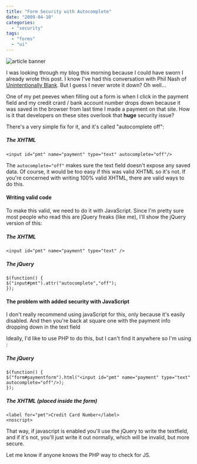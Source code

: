```yaml
---
title: "Form Security with Autocomplete"
date: "2009-04-10"
categories: 
  - "security"
tags: 
  - "forms"
  - "ui"
---
```


![article banner](images/autocomplete.jpg)

I was looking through my blog this morning because I could have sworn I already wrote this post. I know I've had this conversation with Phil Nash of [Unintentionally Blank](http://www.unintentionallyblank.co.uk/). But I guess I never wrote it down? Oh well...

One of my pet peeves when filling out a form is when I click in the payment field and my credit crard / bank account number drops down because it was saved in the browser from last time I made a payment on that site. How is it that developers on these sites overlook that **huge** security issue?

There's a very simple fix for it, and it's called "autocomplete off":

##### The XHTML

```
<input id="pmt" name="payment" type="text" autocomplete="off"/>
```

The `autocomplete="off"` makes sure the text field doesn't expose any saved data. Of course, it would be too easy if this was valid XHTML so it's not. If you're concerned with writing 100% valid XHTML, there are valid ways to do this.

#### Writing valid code

To make this valid, we need to do it with JavaScript. Since I'm pretty sure most people who read this are jQuery freaks (like me), I'll show the jQuery version of this:

##### The XHTML

```
<input id="pmt" name="payment" type="text" />
```

##### The jQuery

```
$(function() {
$("input#pmt").attr("autocomplete","off");
});
```

#### The problem with added security with JavaScript

I don't really recommend using javaScript for this, only because it's easily disabled. And then you're back at square one with the payment info dropping down in the text field

Ideally, I'd like to use PHP to do this, but I can't find it anywhere so I'm using <noscript>:

##### The jQuery

```
$(function() {
$("form#paymentform").html("<input id="pmt" name="payment" type="text" autocomplete="off"/>);
});
```

##### The XHTML (placed inside the form)

```
<label for="pmt">Credit Card Number</label>
<noscript>
```

That way, if javascript is enabled you'll use the jQuery to write the textfield, and if it's not, you'll just write it out normally, which will be invalid, but more secure.

Let me know if anyone knows the PHP way to check for JS.
